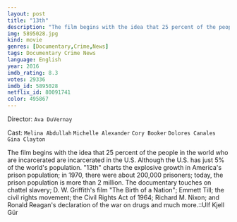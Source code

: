 ```yaml
---
layout: post
title: "13th"
description: "The film begins with the idea that 25 percent of the people in the world who are incarcerated are incarcerated in the U.S. Although the U.S. has just 5% of the world's population. 13th charts the explosive growth in America's prison population; in 1970, there were about 200,000 prisoners; today, the prison population is more than 2 million. The documentary touches on chattel slavery; D. W. Griffith's film The Birth of a Nation; Emmett Till; the civil rights movement; the Civil Rights Act of 1964; Richard M. Nixon; and Ronald Reagan's dec.."
img: 5895028.jpg
kind: movie
genres: [Documentary,Crime,News]
tags: Documentary Crime News 
language: English
year: 2016
imdb_rating: 8.3
votes: 29336
imdb_id: 5895028
netflix_id: 80091741
color: 495867
---
```

Director: `Ava DuVernay`  

Cast: `Melina Abdullah` `Michelle Alexander` `Cory Booker` `Dolores Canales` `Gina Clayton` 

The film begins with the idea that 25 percent of the people in the world who are incarcerated are incarcerated in the U.S. Although the U.S. has just 5% of the world's population. "13th" charts the explosive growth in America's prison population; in 1970, there were about 200,000 prisoners; today, the prison population is more than 2 million. The documentary touches on chattel slavery; D. W. Griffith's film "The Birth of a Nation"; Emmett Till; the civil rights movement; the Civil Rights Act of 1964; Richard M. Nixon; and Ronald Reagan's declaration of the war on drugs and much more.::Ulf Kjell Gür